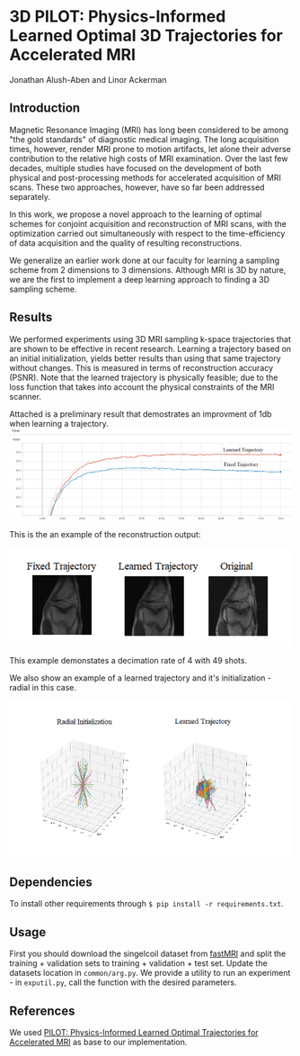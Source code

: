 # 3D PILOT: Physics-Informed Learned Optimal 3D Trajectories for Accelerated MRI

Jonathan Alush-Aben and Linor Ackerman

## Introduction

Magnetic Resonance Imaging (MRI) has long been considered to be among "the gold standards" of diagnostic medical imaging.
The long acquisition times, however, render MRI prone to motion artifacts, let alone their adverse contribution to the relative high costs of MRI examination.
Over the last few decades, multiple studies have focused on the development of both physical 
and post-processing methods for accelerated acquisition of MRI scans. These two approaches, however, have so far been addressed separately.

In this work, we propose a novel approach to the learning of optimal schemes for conjoint acquisition and reconstruction of MRI scans,
with the optimization carried out simultaneously with respect to the time-efficiency of data acquisition and the quality of resulting reconstructions.

We generalize an earlier work done at our faculty for learning a sampling scheme from 2 dimensions to 3 dimensions. 
Although MRI is 3D by nature, we are the first to implement a deep learning approach to finding a 3D sampling scheme.

## Results
We performed experiments using 3D MRI sampling k-space trajectories that are shown to be effective in recent research. 
Learning a trajectory based on an initial initialization, yields better results than using that same trajectory without changes.
This is measured in terms of reconstruction accuracy (PSNR).
Note that the learned trajectory is physically feasible; due to the loss function that takes into account the physical constraints of the MRI scanner.

Attached is a preliminary result that demostrates an improvment of 1db when learning a trajectory.
![PSNR](PSNR.png)

This is the an example of the reconstruction output:

![Rec](RecOutput.png)

This example demonstates a decimation rate of 4 with 49 shots.

We also show an example of a learned trajectory and it's initialization - radial in this case.

![Trajectories](traj.png)

## Dependencies

To install other requirements through `$ pip install -r requirements.txt`.



## Usage

First you should download the singelcoil dataset from [fastMRI](https://fastmri.med.nyu.edu/) and split the training + validation sets to training + validation + test set.
Update the datasets location in `common/arg.py`.
We provide a utility to run an experiment - in `exputil.py`, call the function with the desired parameters.



## References
We used [PILOT: Physics-Informed Learned Optimal Trajectories for Accelerated MRI](https://github.com/tomer196/PILOT) as base to our implementation.
